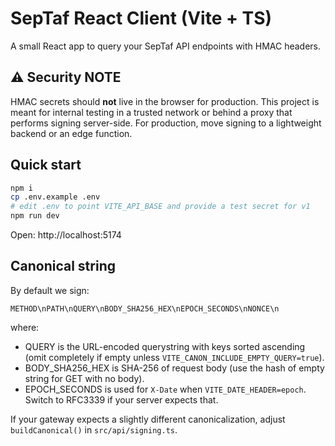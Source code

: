 # SepTaf React Client (Vite + TS)

A small React app to query your SepTaf API endpoints with HMAC headers.

## ⚠️ Security NOTE
HMAC secrets should **not** live in the browser for production. This project is meant for
internal testing in a trusted network or behind a proxy that performs signing server-side.
For production, move signing to a lightweight backend or an edge function.

## Quick start

```bash
npm i
cp .env.example .env
# edit .env to point VITE_API_BASE and provide a test secret for v1
npm run dev
```

Open: http://localhost:5174

## Canonical string
By default we sign:
```
METHOD\nPATH\nQUERY\nBODY_SHA256_HEX\nEPOCH_SECONDS\nNONCE\n
```
where:
- QUERY is the URL-encoded querystring with keys sorted ascending (omit completely if empty unless `VITE_CANON_INCLUDE_EMPTY_QUERY=true`).
- BODY_SHA256_HEX is SHA-256 of request body (use the hash of empty string for GET with no body).
- EPOCH_SECONDS is used for `X-Date` when `VITE_DATE_HEADER=epoch`. Switch to RFC3339 if your server expects that.

If your gateway expects a slightly different canonicalization, adjust `buildCanonical()` in `src/api/signing.ts`.
